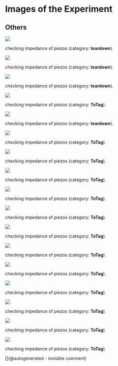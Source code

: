 # Images of the Experiment

## Others

![](/include/20201219r/images/20201219_204847.jpg)

checking impedance of piezos (category: __teardown__).

![](/include/20201219r/images/20201219_205237.jpg)

checking impedance of piezos (category: __teardown__).

![](/include/20201219r/images/20201219_201216.jpg)

checking impedance of piezos (category: __teardown__).

![](/include/20201219r/images/20201219_202300.jpg)

checking impedance of piezos (category: __ToTag__).

![](/include/20201219r/images/20201219_202252.jpg)

checking impedance of piezos (category: __teardown__).

![](/include/20201219r/images/teardown/20201205_203958.jpg)

checking impedance of piezos (category: __ToTag__).

![](/include/20201219r/images/teardown/20201205_204005.jpg)

checking impedance of piezos (category: __ToTag__).

![](/include/20201219r/impedances/probeD.png)

checking impedance of piezos (category: __ToTag__).

![](/include/20201219r/impedances/probeC.png)

checking impedance of piezos (category: __ToTag__).

![](/include/20201219r/impedances/hp2121.png)

checking impedance of piezos (category: __ToTag__).

![](/include/20201219r/impedances/probeE.png)

checking impedance of piezos (category: __ToTag__).

![](/include/20201219r/impedances/8536.png)

checking impedance of piezos (category: __ToTag__).

![](/include/20201219r/impedances/probeB.png)

checking impedance of piezos (category: __ToTag__).

![](/include/20201219r/impedances/bluebard.png)

checking impedance of piezos (category: __ToTag__).

![](/include/20201219r/impedances/probeA.png)

checking impedance of piezos (category: __ToTag__).

![](/include/20201219r/impedances/duc2m.png)

checking impedance of piezos (category: __ToTag__).

![](/include/20201219r/impedances/diasonics_50.png)

checking impedance of piezos (category: __ToTag__).



[](@autogenerated - invisible comment)